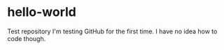 # hello-world
Test repository
I'm testing GitHub for the first time. I have no
idea how to code though.
